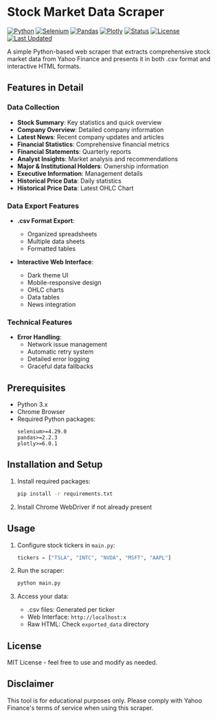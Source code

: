 # Stock Market Data Scraper

[![Python](https://img.shields.io/badge/Python-3.13-blue.svg)](https://www.python.org/)
[![Selenium](https://img.shields.io/badge/Selenium-4.29.0-green.svg)](https://www.selenium.dev/)
[![Pandas](https://img.shields.io/badge/Pandas-2.2.3-red.svg)](https://pandas.pydata.org/)
[![Plotly](https://img.shields.io/badge/Plotly-6.0.1-orange.svg)](https://plotly.com/)
[![Status](https://img.shields.io/badge/Status-Alpha-yellow.svg)]()
[![License](https://img.shields.io/badge/License-MIT-blue.svg)](https://opensource.org/licenses/MIT)
[![Last Updated](https://img.shields.io/badge/Last%20Updated-May%202025-brightgreen.svg)](https://github.com/yourusername/stockmarket_scraper)

A simple Python-based web scraper that extracts comprehensive stock market data from Yahoo Finance and presents it in both .csv format and interactive HTML formats.

## Features in Detail

### Data Collection
- **Stock Summary**: Key statistics and quick overview
- **Company Overview**: Detailed company information
- **Latest News**: Recent company updates and articles
- **Financial Statistics**: Comprehensive financial metrics
- **Financial Statements**: Quarterly reports
- **Analyst Insights**: Market analysis and recommendations
- **Major & Institutional Holders**: Ownership information
- **Executive Information**: Management details
- **Historical Price Data**: Daily statistics
- **Historical Price Data**: Latest OHLC Chart

### Data Export Features
- **.csv Format Export**:
  - Organized spreadsheets
  - Multiple data sheets
  - Formatted tables
  
- **Interactive Web Interface**:
  - Dark theme UI
  - Mobile-responsive design
  - OHLC charts
  - Data tables
  - News integration

### Technical Features
- **Error Handling**:
  - Network issue management
  - Automatic retry system
  - Detailed error logging
  - Graceful data fallbacks

## Prerequisites

- Python 3.x
- Chrome Browser
- Required Python packages:
  ```
  selenium>=4.29.0
  pandas>=2.2.3
  plotly>=6.0.1
  ```

## Installation and Setup

1. Install required packages:
   ```bash
   pip install -r requirements.txt
   ```

2. Install Chrome WebDriver if not already present

## Usage

1. Configure stock tickers in `main.py`:
   ```python
   tickers = ["TSLA", "INTC", "NVDA", "MSFT", "AAPL"]
   ```

2. Run the scraper:
   ```bash
   python main.py
   ```

3. Access your data:
   - .csv files: Generated per ticker
   - Web Interface: `http://localhost:x`
   - Raw HTML: Check `exported_data` directory

## License

MIT License - feel free to use and modify as needed.

## Disclaimer

This tool is for educational purposes only. Please comply with Yahoo Finance's terms of service when using this scraper.
